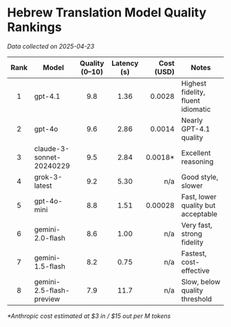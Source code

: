 # Hebrew Translation Model Quality Rankings

_Data collected on 2025-04-23_

| Rank | Model                     | Quality (0–10) | Latency (s) | Cost (USD) | Notes                              |
|:----:|---------------------------|:--------------:|:-----------:|-----------:|------------------------------------|
| 1    | gpt-4.1                   | 9.8            | 1.36        | 0.0028     | Highest fidelity, fluent idiomatic |
| 2    | gpt-4o                    | 9.6            | 2.86        | 0.0014     | Nearly GPT-4.1 quality             |
| 3    | claude-3-sonnet-20240229  | 9.5            | 2.84        | 0.0018*    | Excellent reasoning                |
| 4    | grok-3-latest             | 9.2            | 5.30        | n/a        | Good style, slower                 |
| 5    | gpt-4o-mini               | 8.8            | 1.51        | 0.00028    | Fast, lower quality but acceptable |
| 6    | gemini-2.0-flash          | 8.6            | 1.00        | n/a        | Very fast, strong fidelity         |
| 7    | gemini-1.5-flash          | 8.2            | 0.75        | n/a        | Fastest, cost-effective            |
| 8    | gemini-2.5-flash-preview  | 7.9            | 11.7        | n/a        | Slow, below quality threshold      |

_*Anthropic cost estimated at $3 in / $15 out per M tokens_
